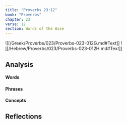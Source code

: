 ```yaml
---
title: "Proverbs 23:12"
book: "Proverbs"
chapter: 23
verse: 12
section: Words of the Wise
---
```

![[/Greek/Proverbs/023/Proverbs-023-012G.md#Text]]
![[/Hebrew/Proverbs/023/Proverbs-023-012H.md#Text]]

## Analysis

#### Words

#### Phrases

#### Concepts

## Reflections
